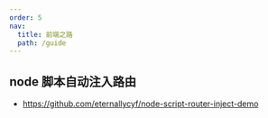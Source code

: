 ```yaml
---
order: 5
nav:
  title: 前端之路
  path: /guide
---
```


## node 脚本自动注入路由

- https://github.com/eternallycyf/node-script-router-inject-demo
